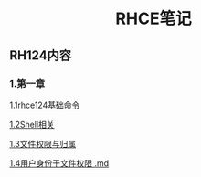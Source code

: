 <h1 align="center"> RHCE笔记 </h1>

## RH124内容
### 1.第一章
[1.1rhce124基础命令](https://github.com/YJYW/RHCE/blob/main/RH124/%E7%AC%AC%E4%B8%80%E7%AB%A0/RH124%E5%9F%BA%E6%9C%AC%E5%91%BD%E4%BB%A4.md)

[1.2Shell相关](https://github.com/YJYW/RHCE/blob/main/RH124/%E7%AC%AC%E4%B8%80%E7%AB%A0/Shell%E7%9B%B8%E5%85%B3.md)

[1.3文件权限与归属](https://github.com/YJYW/RHCE/blob/main/RH124/%E7%AC%AC%E4%B8%80%E7%AB%A0/%E6%96%87%E4%BB%B6%E6%9D%83%E9%99%90%E4%B8%8E%E5%BD%92%E5%B1%9E%20.md)

[1.4用户身份于文件权限 .md](https://github.com/YJYW/RHCE/blob/main/RH124/%E7%AC%AC%E4%B8%80%E7%AB%A0/%E7%94%A8%E6%88%B7%E8%BA%AB%E4%BB%BD%E4%BA%8E%E6%96%87%E4%BB%B6%E6%9D%83%E9%99%90%20.md)

